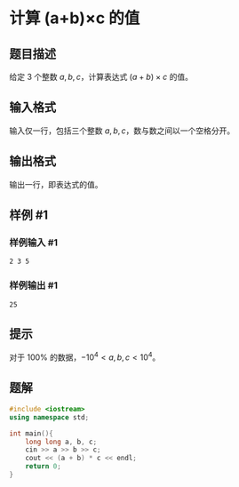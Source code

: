# 计算 (a+b)×c 的值

## 题目描述

给定 $3$ 个整数 $a,b,c$，计算表达式 $(a+b) \times c$ 的值。

## 输入格式

输入仅一行，包括三个整数 $a,b,c$，数与数之间以一个空格分开。

## 输出格式

输出一行，即表达式的值。

## 样例 #1

### 样例输入 #1

```
2 3 5
```

### 样例输出 #1

```
25
```

## 提示

对于 $100 \%$ 的数据，$-{10}^4 < a, b, c < {10}^4$。

## 题解
```cpp
#include <iostream>
using namespace std;

int main(){
    long long a, b, c;
    cin >> a >> b >> c;
    cout << (a + b) * c << endl;
    return 0;
}
```